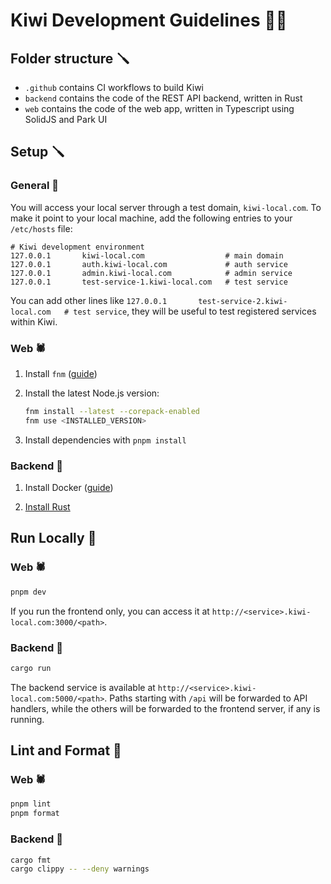 # Kiwi Development Guidelines 👨‍💻

## Folder structure 🪛

- `.github` contains CI workflows to build Kiwi
- `backend` contains the code of the REST API backend, written in Rust
- `web` contains the code of the web app, written in Typescript using SolidJS and Park UI

## Setup 🪛

### General 🥝

You will access your local server through a test domain, `kiwi-local.com`. To make it point to your local machine, add the following entries to your `/etc/hosts` file:

```
# Kiwi development environment
127.0.0.1       kiwi-local.com                  # main domain
127.0.0.1       auth.kiwi-local.com             # auth service
127.0.0.1       admin.kiwi-local.com            # admin service
127.0.0.1       test-service-1.kiwi-local.com   # test service
```

You can add other lines like `127.0.0.1       test-service-2.kiwi-local.com   # test service`, they will be useful to test registered services within Kiwi.

### Web 🕷️

1. Install `fnm` ([guide](https://github.com/Schniz/fnm))

1. Install the latest Node.js version:

   ```sh
   fnm install --latest --corepack-enabled
   fnm use <INSTALLED_VERSION>
   ```

1. Install dependencies with `pnpm install`

### Backend 🎒

1. Install Docker ([guide](https://docs.docker.com/engine/install/))

1. [Install Rust](https://www.rust-lang.org/tools/install)

## Run Locally 🧸

### Web 🕷️

```sh
pnpm dev
```

If you run the frontend only, you can access it at `http://<service>.kiwi-local.com:3000/<path>`.

### Backend 🎒

```sh
cargo run
```

The backend service is available at `http://<service>.kiwi-local.com:5000/<path>`. Paths starting with `/api` will be forwarded to API handlers, while the others will be forwarded to the frontend server, if any is running.

## Lint and Format 🧽

### Web 🕷️

```sh
pnpm lint
pnpm format
```

### Backend 🎒

```sh
cargo fmt
cargo clippy -- --deny warnings
```
